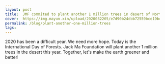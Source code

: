 ```yaml
---
layout: post
title:  JMF commited to plant another 1 million trees in desert of Northwest China by 2020
cover:  https://img.mayun.xin/upload/2020032205/e7d90b24dbb72559bce19bce7eaefd00.jpeg
permalink: /blog/plant-another-one-million-trees
tags: 
---
```


2020 has been a difficult year. We need more hope. Today is the International Day of Forests. Jack Ma Foundation will plant another 1 million trees in the desert this year. Together, let's make the earth greener and better! 